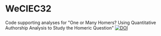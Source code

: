 # WeCIEC32
Code supporting analyses for "One or Many Homers?  Using Quantitative Authorship Analysis to Study the Homeric Question"
[![DOI](https://zenodo.org/badge/463852658.svg)](https://zenodo.org/badge/latestdoi/463852658)
